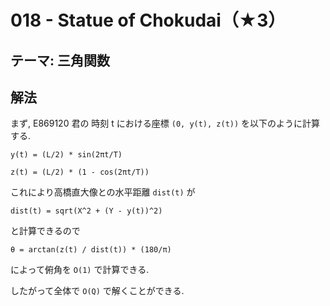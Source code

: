 # 018 - Statue of Chokudai（★3）

## テーマ: 三角関数

## 解法

まず, E869120 君の 時刻 t における座標 `(0, y(t), z(t))` を以下のように計算する.

```
y(t) = (L/2) * sin(2πt/T)

z(t) = (L/2) * (1 - cos(2πt/T))
```

これにより高橋直大像との水平距離 `dist(t)` が

```
dist(t) = sqrt(X^2 + (Y - y(t))^2)
```

と計算できるので

```
θ = arctan(z(t) / dist(t)) * (180/π)
```

によって俯角を `O(1)` で計算できる.

したがって全体で `O(Q)` で解くことができる.
